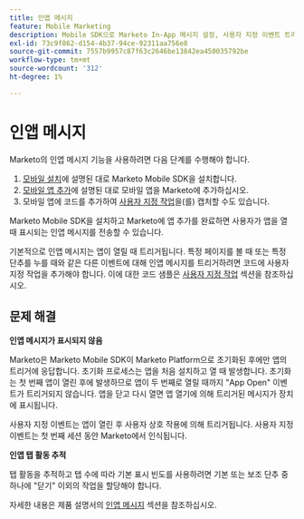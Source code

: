 ```yaml
---
title: 인앱 메시지
feature: Mobile Marketing
description: Mobile SDK으로 Marketo In-App 메시지 설정, 사용자 지정 이벤트 트리거 구성, 탭 활동 추적 및 첫 번째 앱 열기 초기화 문제 해결.
exl-id: 73c9f862-d154-4b37-94ce-92311aa756e8
source-git-commit: 7557b9957c87f63c2646be13842ea450035792be
workflow-type: tm+mt
source-wordcount: '312'
ht-degree: 1%

---
```


# 인앱 메시지

Marketo의 인앱 메시지 기능을 사용하려면 다음 단계를 수행해야 합니다.

1. [모바일 설치](installation.md)에 설명된 대로 Marketo Mobile SDK을 설치합니다.
1. [모바일 앱 추가](https://experienceleague.adobe.com/en/docs/marketo/using/product-docs/mobile-marketing/admin/add-a-mobile-app)에 설명된 대로 모바일 앱을 Marketo에 추가하십시오.
1. 모바일 앱에 코드를 추가하여 [사용자 지정 작업](custom-actions.md)을(를) 캡처할 수도 있습니다.

Marketo Mobile SDK을 설치하고 Marketo에 앱 추가를 완료하면 사용자가 앱을 열 때 표시되는 인앱 메시지를 전송할 수 있습니다.

기본적으로 인앱 메시지는 앱이 열릴 때 트리거됩니다. 특정 페이지를 볼 때 또는 특정 단추를 누를 때와 같은 다른 이벤트에 대해 인앱 메시지를 트리거하려면 코드에 사용자 지정 작업을 추가해야 합니다. 이에 대한 코드 샘플은 [사용자 지정 작업](custom-actions.md) 섹션을 참조하십시오.

## 문제 해결

**인앱 메시지가 표시되지 않음**

Marketo은 Marketo Mobile SDK이 Marketo Platform으로 초기화된 후에만 앱의 트리거에 응답합니다. 초기화 프로세스는 앱을 처음 설치하고 열 때 발생합니다. 초기화는 첫 번째 앱이 열린 후에 발생하므로 앱이 두 번째로 열릴 때까지 &quot;App Open&quot; 이벤트가 트리거되지 않습니다. 앱을 닫고 다시 열면 앱 열기에 의해 트리거된 메시지가 장치에 표시됩니다.

사용자 지정 이벤트는 앱이 열린 후 사용자 상호 작용에 의해 트리거됩니다. 사용자 지정 이벤트는 첫 번째 세션 동안 Marketo에서 인식됩니다.

**인앱 탭 활동 추적**

탭 활동을 추적하고 탭 수에 따라 기본 표시 빈도를 사용하려면 기본 또는 보조 단추 중 하나에 &quot;닫기&quot; 이외의 작업을 할당해야 합니다.

자세한 내용은 제품 설명서의 [인앱 메시지](https://experienceleague.adobe.com/en/docs/marketo/using/product-docs/mobile-marketing/in-app-messages/creating-in-app-messages/create-an-in-app-message) 섹션을 참조하십시오.
